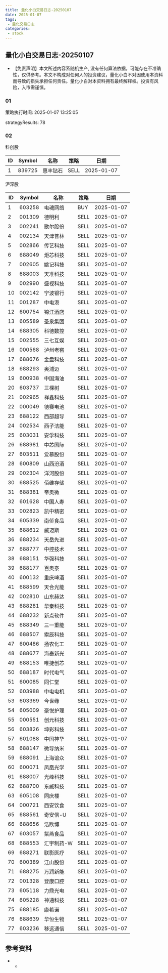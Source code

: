 ```yaml
---
title: 量化小白交易日志-20250107
date: 2025-01-07
tags:
 - 量化交易日志
categories: 
 - stock
---
```


## 量化小白交易日志-20250107

- 【免责声明】本文所述内容系随机生产, 没有任何算法依据，可能存在不准确性，仅供参考。本文不构成对任何人的投资建议，量化小白不对因使用本资料而导致的损失承担任何责任。量化小白对本资料拥有最终解释权。投资有风险，入市需谨慎。

### 01

策略执行时间: 2025-01-07 13:25:05

strategyResults: 78

### 02

科创股

|ID|Symbol|名称|策略|日期|
| ---- | ---- | ---- | ---- | ---- |
|1|839725|惠丰钻石|SELL|2025-01-07|

沪深股

|ID|Symbol|名称|策略|日期|
| ---- | ---- | ---- | ---- | ---- |
|1|603258|电魂网络|BUY|2025-01-07|
|2|001309|德明利|SELL|2025-01-07|
|3|002241|歌尔股份|SELL|2025-01-07|
|4|002134|天津普林|SELL|2025-01-07|
|5|002866|传艺科技|SELL|2025-01-07|
|6|688049|炬芯科技|SELL|2025-01-07|
|7|002605|姚记科技|SELL|2025-01-07|
|8|688003|天准科技|SELL|2025-01-07|
|9|002990|盛视科技|SELL|2025-01-07|
|10|002142|宁波银行|SELL|2025-01-07|
|11|001287|中电港|SELL|2025-01-07|
|12|600754|锦江酒店|SELL|2025-01-07|
|13|605589|圣泉集团|SELL|2025-01-07|
|14|688305|科德数控|SELL|2025-01-07|
|15|002555|三七互娱|SELL|2025-01-07|
|16|000568|泸州老窖|SELL|2025-01-07|
|17|688676|金盘科技|SELL|2025-01-07|
|18|688293|奥浦迈|SELL|2025-01-07|
|19|600938|中国海油|SELL|2025-01-07|
|20|603737|三棵树|SELL|2025-01-07|
|21|002965|祥鑫科技|SELL|2025-01-07|
|22|000049|德赛电池|SELL|2025-01-07|
|23|688122|西部超导|SELL|2025-01-07|
|24|002534|西子洁能|SELL|2025-01-07|
|25|603031|安孚科技|SELL|2025-01-07|
|26|688981|中芯国际|SELL|2025-01-07|
|27|603511|爱慕股份|SELL|2025-01-07|
|28|600809|山西汾酒|SELL|2025-01-07|
|29|002304|洋河股份|SELL|2025-01-07|
|30|688525|佰维存储|SELL|2025-01-07|
|31|688381|帝奥微|SELL|2025-01-07|
|32|601628|中国人寿|SELL|2025-01-07|
|33|002823|凯中精密|SELL|2025-01-07|
|34|605339|南侨食品|SELL|2025-01-07|
|35|688612|威迈斯|SELL|2025-01-07|
|36|688234|天岳先进|SELL|2025-01-07|
|37|688777|中控技术|SELL|2025-01-07|
|38|688151|华强科技|SELL|2025-01-07|
|39|688177|百奥泰|SELL|2025-01-07|
|40|600132|重庆啤酒|SELL|2025-01-07|
|41|688599|天合光能|SELL|2025-01-07|
|42|002810|山东赫达|SELL|2025-01-07|
|43|688281|华秦科技|SELL|2025-01-07|
|44|688232|新点软件|SELL|2025-01-07|
|45|688349|三一重能|SELL|2025-01-07|
|46|688507|索辰科技|SELL|2025-01-07|
|47|600486|扬农化工|SELL|2025-01-07|
|48|688677|海泰新光|SELL|2025-01-07|
|49|688153|唯捷创芯|SELL|2025-01-07|
|50|688187|时代电气|SELL|2025-01-07|
|51|600085|同仁堂|SELL|2025-01-07|
|52|603988|中电电机|SELL|2025-01-07|
|53|603369|今世缘|SELL|2025-01-07|
|54|605009|豪悦护理|SELL|2025-01-07|
|55|000551|创元科技|SELL|2025-01-07|
|56|603826|坤彩科技|SELL|2025-01-07|
|57|601088|中国神华|SELL|2025-01-07|
|58|688147|微导纳米|SELL|2025-01-07|
|59|688091|上海谊众|SELL|2025-01-07|
|60|600071|凤凰光学|SELL|2025-01-07|
|61|688007|光峰科技|SELL|2025-01-07|
|62|688700|东威科技|SELL|2025-01-07|
|63|605108|同庆楼|SELL|2025-01-07|
|64|000721|西安饮食|SELL|2025-01-07|
|65|688561|奇安信-U|SELL|2025-01-07|
|66|688656|浩欧博|SELL|2025-01-07|
|67|603057|紫燕食品|SELL|2025-01-07|
|68|688553|汇宇制药-W|SELL|2025-01-07|
|69|688271|联影医疗|SELL|2025-01-07|
|70|600389|江山股份|SELL|2025-01-07|
|71|688275|万润新能|SELL|2025-01-07|
|72|001328|登康口腔|SELL|2025-01-07|
|73|605118|力鼎光电|SELL|2025-01-07|
|74|605228|神通科技|SELL|2025-01-07|
|75|688185|康希诺|SELL|2025-01-07|
|76|688639|华恒生物|SELL|2025-01-07|
|77|603236|移远通信|SELL|2025-01-07|

## 参考资料

- -